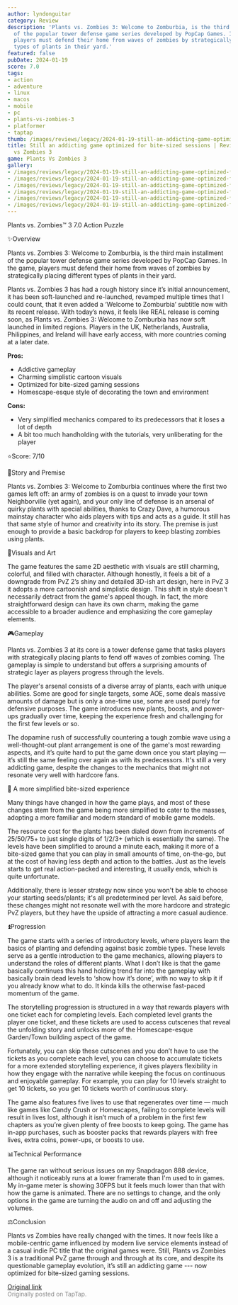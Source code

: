 ```yaml
---
author: lyndonguitar
category: Review
description: 'Plants vs. Zombies 3: Welcome to Zomburbia, is the third main installment
  of the popular tower defense game series developed by PopCap Games. In the game,
  players must defend their home from waves of zombies by strategically placing different
  types of plants in their yard.'
featured: false
pubDate: 2024-01-19
score: 7.0
tags:
- action
- adventure
- linux
- macos
- mobile
- pc
- plants-vs-zombies-3
- platformer
- taptap
thumb: /images/reviews/legacy/2024-01-19-still-an-addicting-game-optimized-for-bite-sized-sessions--review---plants-vs-zombies-3-0.avif
title: Still an addicting game optimized for bite-sized sessions | Review - Plants
  vs Zombies 3
game: Plants Vs Zombies 3
gallery:
- /images/reviews/legacy/2024-01-19-still-an-addicting-game-optimized-for-bite-sized-sessions--review---plants-vs-zombies-3-0.avif
- /images/reviews/legacy/2024-01-19-still-an-addicting-game-optimized-for-bite-sized-sessions--review---plants-vs-zombies-3-1.avif
- /images/reviews/legacy/2024-01-19-still-an-addicting-game-optimized-for-bite-sized-sessions--review---plants-vs-zombies-3-2.avif
- /images/reviews/legacy/2024-01-19-still-an-addicting-game-optimized-for-bite-sized-sessions--review---plants-vs-zombies-3-3.avif
- /images/reviews/legacy/2024-01-19-still-an-addicting-game-optimized-for-bite-sized-sessions--review---plants-vs-zombies-3-4.avif
- /images/reviews/legacy/2024-01-19-still-an-addicting-game-optimized-for-bite-sized-sessions--review---plants-vs-zombies-3-5.avif
---
```

Plants vs. Zombies™ 3
7.0
Action
Puzzle

✨Overview

Plants vs. Zombies 3: Welcome to Zomburbia, is the third main installment of the popular tower defense game series developed by PopCap Games. In the game, players must defend their home from waves of zombies by strategically placing different types of plants in their yard.

Plants vs. Zombies 3 has had a rough history since it’s initial announcement, it has been soft-launched and re-launched, revamped multiple times that I could count, that it even added a ‘Welcome to Zomburbia’ subtitle now with its recent release. With today’s news, it feels like REAL release is coming soon, as Plants vs. Zombies 3: Welcome to Zomburbia has now soft launched in limited regions. Players in the UK, Netherlands, Australia, Philippines, and Ireland will have early access, with more countries coming at a later date.


**Pros:**
- Addictive gameplay
- Charming simplistic cartoon visuals
- Optimized for bite-sized gaming sessions
- Homescape-esque style of decorating the town and environment



**Cons:**
- Very simplified mechanics compared to its predecessors that it loses a lot of depth
- A bit too much handholding with the tutorials, very unliberating for the player


⭐️Score: 7/10

📖Story and Premise

Plants vs. Zombies 3: Welcome to Zomburbia continues where the first two games left off: an army of zombies is on a quest to invade your town Neighborville (yet again), and your only line of defense is an arsenal of quirky plants with special abilities, thanks to Crazy Dave, a humorous mainstay character who aids players with tips and acts as a guide. It still has that same style of humor and creativity into its story. The premise is just enough to provide a basic backdrop for players to keep blasting zombies using plants.

🎨Visuals and Art

The game features the same 2D aesthetic with visuals are still charming, colorful, and filled with character. Although honestly, it feels a bit of a downgrade from PvZ 2’s shiny and detailed 3D-ish art design, here in PvZ 3 it adopts a more cartoonish and simplistic design. This shift in style doesn't necessarily detract from the game's appeal though. In fact, the more straightforward design can have its own charm, making the game accessible to a broader audience and emphasizing the core gameplay elements.

🎮Gameplay

Plants vs. Zombies 3 at its core is a tower defense game that tasks players with strategically placing plants to fend off waves of zombies coming. The gameplay is simple to understand but offers a surprising amounts of strategic layer as players progress through the levels.

The player's arsenal consists of a diverse array of plants, each with unique abilities. Some are good for single targets, some AOE, some deals massive amounts of damage but is only a one-time use, some are used purely for defensive purposes. The game introduces new plants, boosts, and power-ups gradually over time, keeping the experience fresh and challenging for the first few levels or so.

The dopamine rush of successfully countering a tough zombie wave using a well-thought-out plant arrangement is one of the game's most rewarding aspects, and it’s quite hard to put the game down once you start playing — it’s still the same feeling over again as with its predecessors. It's still a very addicting game, despite the changes to the mechanics that might not resonate very well with hardcore fans.

🚧 A more simplified bite-sized experience

Many things have changed in how the game plays, and most of these changes stem from the game being more simplified to cater to the masses, adopting a more familiar and modern standard of mobile game models.

The resource cost for the plants has been dialed down from increments of 25/50/75+ to just single digits of 1/2/3+ (which is essentially the same). The levels have been simplified to around a minute each, making it more of a bite-sized game that you can play in small amounts of time, on-the-go, but at the cost of having less depth and action to the battles. Just as the levels starts to get real action-packed and interesting, it usually ends, which is quite unfortunate.

Additionally, there is lesser strategy now since you won't be able to choose your starting seeds/plants; it's all predetermined per level. As said before, these changes might not resonate well with the more hardcore and strategic PvZ players, but they have the upside of attracting a more casual audience.

⏫Progression

The game starts with a series of introductory levels, where players learn the basics of planting and defending against basic zombie types. These levels serve as a gentle introduction to the game mechanics, allowing players to understand the roles of different plants. What I don’t like is that the game basically continues this hand holding trend far into the gameplay with basically brain dead levels to ‘show how it’s done’, with no way to skip it if you already know what to do. It kinda kills the otherwise fast-paced momentum of the game.

The storytelling progression is structured in a way that rewards players with one ticket each for completing levels. Each completed level grants the player one ticket, and these tickets are used to access cutscenes that reveal the unfolding story and unlocks more of the Homescape-esque Garden/Town building aspect of the game.

Fortunately, you can skip these cutscenes and you don’t have to use the tickets as you complete each level, you can choose to accumulate tickets for a more extended storytelling experience, it gives players flexibility in how they engage with the narrative while keeping the focus on continuous and enjoyable gameplay. For example, you can play for 10 levels straight to get 10 tickets, so you get 10 tickets worth of continuous story.

The game also features five lives to use that regenerates over time — much like games like Candy Crush or Homescapes, failing to complete levels will result in lives lost, although it isn’t much of a problem in the first few chapters as you’re given plenty of free boosts to keep going. The game has in-app purchases, such as booster packs that rewards players with free lives, extra coins, power-ups, or boosts to use.

📊Technical Performance

The game ran without serious issues on my Snapdragon 888 device, although it noticeably runs at a lower framerate than I'm used to in games. My in-game meter is showing 30FPS but it feels much lower than that with how the game is animated. There are no settings to change, and the only options in the game are turning the audio on and off and adjusting the volumes.

⚖️Conclusion

Plants vs Zombies have really changed with the times. It now feels like a mobile-centric game influenced by modern live service elements instead of a casual indie PC title that the original games were. Still, Plants vs Zombies 3 is a traditional PvZ game through and through at its core, and despite its questionable gameplay evolution, it’s still an addicting game --- now optimized for bite-sized gaming sessions.

[Original link](https://www.taptap.io/post/6839588)<br><span style="font-size: 0.95em; color: #888;">Originally posted on TapTap.</span>